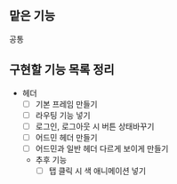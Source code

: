 ## 맡은 기능
공통

## 구현할 기능 목록 정리

- 헤더
  - [ ] 기본 프레임 만들기
  - [ ] 라우팅 기능 넣기
  - [ ] 로그인, 로그아웃 시 버튼 상태바꾸기
  - [ ] 어드민 헤더 만들기
  - [ ] 어드민과 일반 헤더 다르게 보이게 만들기

  - 추후 기능
    - [ ] 탭 클릭 시 색 애니메이션 넣기 
